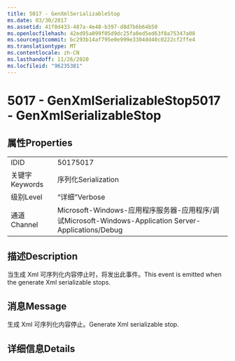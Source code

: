 ```yaml
---
title: 5017 - GenXmlSerializableStop
ms.date: 03/30/2017
ms.assetid: 41f0d433-487a-4e48-b397-d8d7b6b64b50
ms.openlocfilehash: 42ed95a099f05d9dc25fa0ed5ed63f8a75347a08
ms.sourcegitcommit: bc293b14af795e0e999e3304dd40c0222cf2ffe4
ms.translationtype: MT
ms.contentlocale: zh-CN
ms.lasthandoff: 11/26/2020
ms.locfileid: "96235381"
---
```

# <a name="5017---genxmlserializablestop"></a><span data-ttu-id="aa252-102">5017 - GenXmlSerializableStop</span><span class="sxs-lookup"><span data-stu-id="aa252-102">5017 - GenXmlSerializableStop</span></span>

## <a name="properties"></a><span data-ttu-id="aa252-103">属性</span><span class="sxs-lookup"><span data-stu-id="aa252-103">Properties</span></span>  
  
|||  
|-|-|  
|<span data-ttu-id="aa252-104">ID</span><span class="sxs-lookup"><span data-stu-id="aa252-104">ID</span></span>|<span data-ttu-id="aa252-105">5017</span><span class="sxs-lookup"><span data-stu-id="aa252-105">5017</span></span>|  
|<span data-ttu-id="aa252-106">关键字</span><span class="sxs-lookup"><span data-stu-id="aa252-106">Keywords</span></span>|<span data-ttu-id="aa252-107">序列化</span><span class="sxs-lookup"><span data-stu-id="aa252-107">Serialization</span></span>|  
|<span data-ttu-id="aa252-108">级别</span><span class="sxs-lookup"><span data-stu-id="aa252-108">Level</span></span>|<span data-ttu-id="aa252-109">“详细”</span><span class="sxs-lookup"><span data-stu-id="aa252-109">Verbose</span></span>|  
|<span data-ttu-id="aa252-110">通道</span><span class="sxs-lookup"><span data-stu-id="aa252-110">Channel</span></span>|<span data-ttu-id="aa252-111">Microsoft-Windows-应用程序服务器-应用程序/调试</span><span class="sxs-lookup"><span data-stu-id="aa252-111">Microsoft-Windows-Application Server-Applications/Debug</span></span>|  
  
## <a name="description"></a><span data-ttu-id="aa252-112">描述</span><span class="sxs-lookup"><span data-stu-id="aa252-112">Description</span></span>  

 <span data-ttu-id="aa252-113">当生成 Xml 可序列化内容停止时，将发出此事件。</span><span class="sxs-lookup"><span data-stu-id="aa252-113">This event is emitted when the generate Xml serializable stops.</span></span>  
  
## <a name="message"></a><span data-ttu-id="aa252-114">消息</span><span class="sxs-lookup"><span data-stu-id="aa252-114">Message</span></span>  

 <span data-ttu-id="aa252-115">生成 Xml 可序列化内容停止。</span><span class="sxs-lookup"><span data-stu-id="aa252-115">Generate Xml serializable stop.</span></span>  
  
## <a name="details"></a><span data-ttu-id="aa252-116">详细信息</span><span class="sxs-lookup"><span data-stu-id="aa252-116">Details</span></span>
